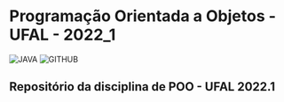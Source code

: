 # Programação Orientada a Objetos - UFAL - 2022_1

![JAVA](https://custom-icon-badges.herokuapp.com/badge/Java-C63842?style=for-the-badge&logo=icons8-javaf&logoColor=black)
![GITHUB](https://img.shields.io/badge/Programação_Orientada_a_Objetos-black?style=for-the-badge&logo=GitHub&logoColor=white)

## Repositório da disciplina de POO - UFAL 2022.1